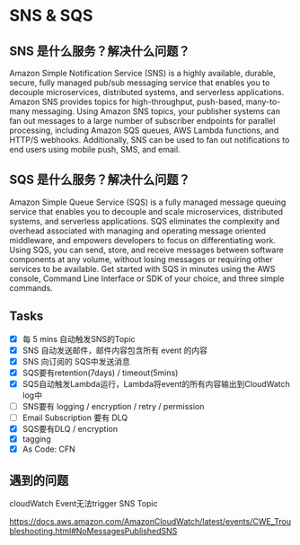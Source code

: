 # SNS & SQS

## SNS 是什么服务？解决什么问题？

Amazon Simple Notification Service (SNS) is a highly available, durable, secure, fully managed pub/sub messaging service that enables you to decouple microservices, distributed systems, and serverless applications. Amazon SNS provides topics for high-throughput, push-based, many-to-many messaging. Using Amazon SNS topics, your publisher systems can fan out messages to a large number of subscriber endpoints for parallel processing, including Amazon SQS queues, AWS Lambda functions, and HTTP/S webhooks. Additionally, SNS can be used to fan out notifications to end users using mobile push, SMS, and email.

## SQS 是什么服务？解决什么问题？

Amazon Simple Queue Service (SQS) is a fully managed message queuing service that enables you to decouple and scale microservices, distributed systems, and serverless applications. SQS eliminates the complexity and overhead associated with managing and operating message oriented middleware, and empowers developers to focus on differentiating work. Using SQS, you can send, store, and receive messages between software components at any volume, without losing messages or requiring other services to be available. Get started with SQS in minutes using the AWS console, Command Line Interface or SDK of your choice, and three simple commands.

## Tasks

- [x] 每 5 mins 自动触发SNS的Topic
- [x] SNS 自动发送邮件，邮件内容包含所有 event 的内容
- [x] SNS 向订阅的 SQS中发送消息
- [x] SQS要有retention(7days) / timeout(5mins)
- [x] SQS自动触发Lambda运行，Lambda将event的所有内容输出到CloudWatch log中
- [ ] SNS要有 logging / encryption / retry / permission
- [ ] Email Subscription 要有 DLQ
- [x] SQS要有DLQ / encryption
- [x] tagging
- [x] As Code: CFN

## 遇到的问题

cloudWatch Event无法trigger SNS Topic

https://docs.aws.amazon.com/AmazonCloudWatch/latest/events/CWE_Troubleshooting.html#NoMessagesPublishedSNS
